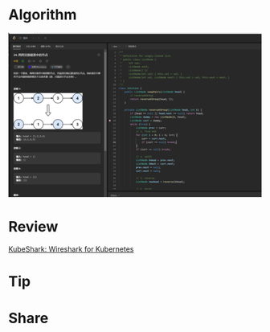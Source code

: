 # Algorithm

![](../../images/temp/zhenran-2023-08-06-lc.png)

# Review

[KubeShark: Wireshark for Kubernetes](https://medium.com/kernel-space/kubeshark-wireshark-for-kubernetes-4069a5f5aa3d)

# Tip

# Share

